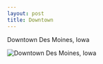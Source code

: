 ```yaml
---
layout: post
title: Downtown
---
```


Downtown Des Moines, Iowa

![Downtown Des Moines, Iowa](https://cdn.jasonsturges.com/photos/black-and-white/IMG_16003.jpg)
